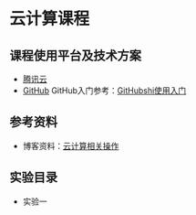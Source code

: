 # 云计算课程

## 课程使用平台及技术方案

* [腾讯云](https://cloud.tencent.com/)
* [GitHub]([https://github.com](https://github.com/))  GitHub入门参考：[GitHubshi使用入门](https://blog.csdn.net/llfjfz/article/details/99747385)

## 参考资料

* 博客资料：[云计算相关操作](https://blog.csdn.net/llfjfz)

## 实验目录

* 实验一

